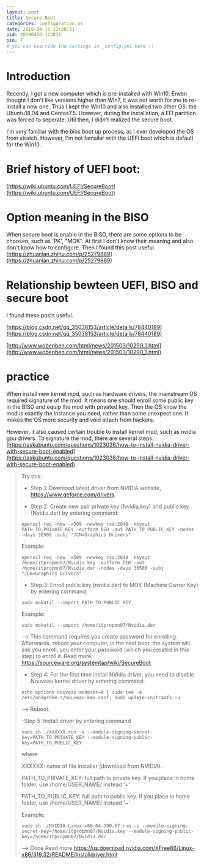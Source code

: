 ```yaml
---
layout: post
title: Secure Boot
categories: configuration os
date: 2019-04-16 12:38:11
pid: 20190416-123811
pin: 7
# you can override the settings in _config.yml here !!
---
```


# Introduction
Recently, I got a new computer which is pre-installed with Win10. Enven thought I don't like versions higher than WIn7, it was not worth for me to re-install a new one. Thus I kept the Win10 and also installed two other OS: the Ubuntu18.04 and Centos7.5. However, during the installation, a EFI partition was forced to seperate. Util then, I didn't realized the secure boot.

I'm very familiar with the bios boot up process, as I ever developed the OS from stratch. However, I'm not famailar with the UEFI boot which is default for the Win10. 

# Brief history of UEFI boot:

[https://wiki.ubuntu.com/UEFI/SecureBoot](https://wiki.ubuntu.com/UEFI/SecureBoot)

# Option meaning in the BISO
When secure boot is enable in the BISO, there are some options to be choosen, such as 'PK', "MOK". At first I don't know their meaning and also don't know how to configure. Then I found this post useful. [https://zhuanlan.zhihu.com/p/25279889](https://zhuanlan.zhihu.com/p/25279889)


# Relationship bewteen UEFI, BISO and secure boot

I found these posts useful.

[https://blog.csdn.net/qq_35038153/article/details/78440189](https://blog.csdn.net/qq_35038153/article/details/78440189)

[http://www.wobenben.com/html/news/201503/10290_1.html](http://www.wobenben.com/html/news/201503/10290_1.html)

# practice

When install new kernel mod, such as hardware drivers, the mainstream OS required signature of the mod. It means one should enroll some public key in the BISO and equip the mod with privated key. Then the OS know the mod is exactly the instance you need, rather than some unexpect one. It makes the OS more security and void attach from hackers.

However, it also caused certain trouble to install kernel mod, such as nvidia gpu drivers. To signature the mod, there are several steps. [https://askubuntu.com/questions/1023036/how-to-install-nvidia-driver-with-secure-boot-enabled](https://askubuntu.com/questions/1023036/how-to-install-nvidia-driver-with-secure-boot-enabled)


> Try this:
> 
> - Step 1: Download latest driver from NVIDIA website, https://www.geforce.com/drivers.
> 
> - Step 2: Create new pair private key (Nvidia.key) and public key (Nvidia.der) by entering command:
> 
> `openssl req -new -x509 -newkey rsa:2048 -keyout PATH_TO_PRIVATE_KEY -outform DER -out PATH_TO_PUBLIC_KEY -nodes -days 36500 -subj "/CN=Graphics Drivers"`
> 
> Example:
> 
> `openssl req -new -x509 -newkey rsa:2048 -keyout /home/itpropmn07/Nvidia.key -outform DER -out /home/itpropmn07/Nvidia.der -nodes -days 36500 -subj "/CN=Graphics Drivers"`
> 
> - Step 3: Enroll public key (nvidia.der) to MOK (Machine Owner Key) by entering command:
> 
> `sudo mokutil --import PATH_TO_PUBLIC_KEY`
> 
> Example:
> 
> `sudo mokutil --import /home/itpropmn07/Nvidia.der`
> 
> --> This command requires you create password for enrolling. Afterwards, reboot your computer, in the next boot, the system will ask you enroll, you enter your password (which you created in this step) to enroll it. Read more: https://sourceware.org/systemtap/wiki/SecureBoot
> 
> - Step 4: For the first time install NVidia driver, you need to disable Nouveau kernel driver by entering command:
> 
> `echo options nouveau modeset=0 | sudo tee -a /etc/modprobe.d/nouveau-kms.conf; sudo update-initramfs -u`
> 
> --> Reboot.
> 
> -Step 5: Install driver by entering command
> 
> `sudo sh ./XXXXXX.run -s --module-signing-secret-key=PATH_TO_PRIVATE_KEY --module-signing-public-key=PATH_TO_PUBLIC_KEY`
> 
> where:
> 
> XXXXXX: name of file installer (download from NVIDIA).
> 
> PATH_TO_PRIVATE_KEY: full path to private key. If you place in home folder, use /home/USER_NAME/ instead '~'
> 
> PATH_TO_PUBLIC_KEY: full path to public key. If you place in home folder, use /home/USER_NAME/ instead '~'
> 
> Example:
> 
> `sudo sh ./NVIDIA-Linux-x86_64-390.67.run -s --module-signing-secret-key=/home/itpropmn07/Nvidia.key --module-signing-public-key=/home/itpropmn07/Nvidia.der`
> 
> --> Done
> Read more https://us.download.nvidia.com/XFree86/Linux-x86/319.32/README/installdriver.html
